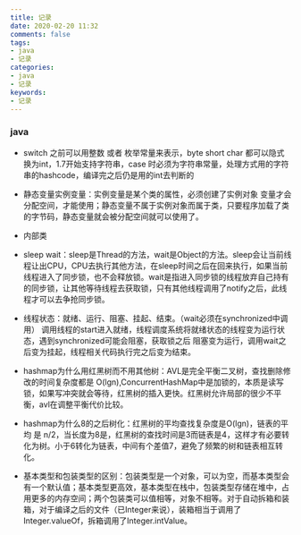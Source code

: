 ```yaml
---
title: 记录
date: 2020-02-20 11:32
comments: false
tags: 
- java
- 记录
categories: 
- java
- 记录
keywords:
- 记录
---
```


### java

- switch 之前可以用整数 或者 枚举常量来表示，byte short char 都可以隐式换为int，1.7开始支持字符串，case 时必须为字符串常量，处理方式用的字符串的hashcode，编译完之后仍是用的int去判断的

- 静态变量实例变量：实例变量是某个类的属性，必须创建了实例对象 变量才会分配空间，才能使用；静态变量不属于实例对象而属于类，只要程序加载了类的字节码，静态变量就会被分配空间就可以使用了。

- 内部类

- sleep wait：sleep是Thread的方法，wait是Object的方法。sleep会让当前线程让出CPU，CPU去执行其他方法，在sleep时间之后在回来执行，如果当前线程进入了同步锁，也不会释放锁。wait是指进入同步锁的线程放弃自己持有的同步锁，让其他等待线程去获取锁，只有其他线程调用了notify之后，此线程才可以去争抢同步锁。

- 线程状态：就绪、运行、阻塞、挂起、结束。（wait必须在synchronized中调用） 调用线程的start进入就绪，线程调度系统将就绪状态的线程变为运行状态，遇到synchronized可能会阻塞，获取锁之后 阻塞变为运行，调用wait之后变为挂起，线程相关代码执行完之后变为结束。

- hashmap为什么用红黑树而不用其他树：AVL是完全平衡二叉树，查找删除修改的时间复杂度都是 O(lgn),ConcurrentHashMap中是加锁的，本质是读写锁，如果写冲突就会等待，红黑树的插入更快。红黑树允许局部的很少不平衡，avl在调整平衡代价比较。

- hashmap为什么8的之后树化：红黑树的平均查找复杂度是O(lgn)，链表的平均 是 n/2，当长度为8是，红黑树的查找时间是3而链表是4，这样才有必要转化为树。小于6转化为链表，中间有个差值7，避免了频繁的树和链表相互转化。

- 基本类型和包装类型的区别：包装类型是一个对象，可以为空，而基本类型会有一个默认值；基本类型更高效，基本类型在栈中，包装类型存储在堆中，占用更多的内存空间；两个包装类可以值相等，对象不相等。对于自动拆箱和装箱，对于编译之后的文件（已Integer来说），装箱相当于调用了Integer.valueOf，拆箱调用了Integer.intValue。

